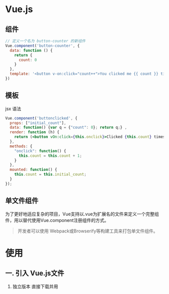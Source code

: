 # Vue.js
## 组件
``` js
// 定义一个名为 button-counter 的新组件
Vue.component('button-counter', {
  data: function () {
    return {
      count: 0
    }
  },
  template: '<button v-on:click="count++">You clicked me {{ count }} times.</button>'
})
```

## 模板

jsx 语法 
``` jsx
Vue.component('buttonclicked', {
  props: ["initial_count"],
  data: function() {var q = {"count": 0}; return q;} ,
  render: function (h) {
    return (<button vOn:click={this.onclick}>Clicked {this.count} times</button>)
  },
  methods: {
    "onclick": function() {
      this.count = this.count + 1;
    }
  },
  mounted: function() {
    this.count = this.initial_count;
  }
});

```
## 单文件组件
为了更好地适应复杂的项目，Vue支持以.vue为扩展名的文件来定义一个完整组件，用以替代使用Vue.component注册组件的方式。

> 开发者可以使用 Webpack或Browserify等构建工具来打包单文件组件。


# 使用
## 一. 引入 Vue.js文件


1. 独立版本
   直接下载并用 <script> 标签引入，Vue 会被注册为一个全局变量。

2. NPM
   npm install vue

    import Vue from 'vue'

   大型项目中使用，可以与 webpack 或 Browserify 配合使用

## 二. 利用 Vue-cli 新建一个空的项目

``` sh
npm install -g @vue/cli
vue create my-app
cd my-app
npm run serve
```

备注： 我们在 Github 上下载的任何Vue 项目，第一步都是要首先执行 npm install ，安装依赖的  node_modules， 然后再运行。我们发给同事的工程文件，建议不要包含 node_modules。

## 图片的 base64 编码
默认10k以下，建议都通过 base64 编码，在 配置文件 webpack.base.conf.js 中进行修改：
``` json
 {
        test: /\.(png|jpe?g|gif|svg)(\?.*)?$/,
        loader: 'url-loader',
        options: {
          limit: 10000,
          name: utils.assetsPath('img/[name].[hash:7].[ext]')
        }
```

## 表单数据与应用状态的双向绑定
``` html
<input v-model="name">
<span v-bind:title="message">鼠标悬停 title 属性显示</span>

```

## 条件与循环
``` html
<p v-if="seen">现在你看到我了</p>

<ol>
    <li v-for="todo in todos">
      {{ todo.text }}
    </li>
  </ol>
```

绑定值
``` html
<option v-for="v in shengao" v-bind:value="v"  >{{v}}</option>
```

## vue对象操作 [直接数据操作]
``` js
app4.todos.push({ text: '新项目' })
```

## 处理用户输入
``` html
<!-- 反转消息 -->
<p>{{ message }}</p>
<button v-on:click="reverseMessage">反转消息</button>
```

``` js
 methods: {
    reverseMessage: function () {
      this.message = this.message.split('').reverse().join('')
    }
  }
```
